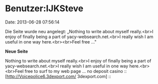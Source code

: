 Benutzer:IJKSteve
=================

Date: 2013-06-28 07:56:14

Die Seite wurde neu angelegt: „Nothing to write about myself
really.\<br\>I enjoy of finally being a part of
yacy-websearch.net.\<br\>I really wish I am useful in one way
here.\<br\>\<br\>Feel free ..."

**Neue Seite**

<div>

Nothing to write about myself really.\<br\>I enjoy of finally being a
part of yacy-websearch.net.\<br\>I really wish I am useful in one way
here.\<br\>\<br\>Feel free to surf to my web page \... no deposit casino
:: \[http://Voicepolice6.3dexport.com/ 3dexport.com\] ::

</div>
